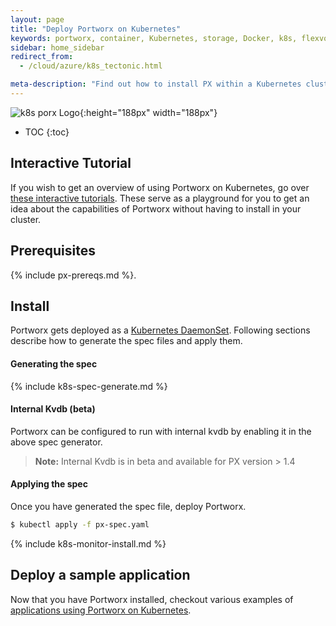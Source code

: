 ```yaml
---
layout: page
title: "Deploy Portworx on Kubernetes"
keywords: portworx, container, Kubernetes, storage, Docker, k8s, flexvol, pv, persistent disk
sidebar: home_sidebar
redirect_from:
  - /cloud/azure/k8s_tectonic.html

meta-description: "Find out how to install PX within a Kubernetes cluster and have PX provide highly available volumes to any application deployed via Kubernetes."
---
```


![k8s porx Logo](/images/k8s-porx.png){:height="188px" width="188px"}

* TOC
{:toc}

## Interactive Tutorial

If you wish to get an overview of using Portworx on Kubernetes, go over [these interactive tutorials](/scheduler/kubernetes/px-k8s-interactive.html). These serve as a playground for you to get an idea about the capabilities of Portworx without having to install in your cluster.

## Prerequisites

{% include px-prereqs.md %}.

## Install

Portworx gets deployed as a [Kubernetes DaemonSet](https://kubernetes.io/docs/concepts/workloads/controllers/daemonset/). Following sections describe how to generate the spec files and apply them.

#### Generating the spec

{% include k8s-spec-generate.md %}

#### Internal Kvdb (beta)

Portworx can be configured to run with internal kvdb by enabling it in the above spec generator.

>**Note:** Internal Kvdb is in beta and available for PX version > 1.4

#### Applying the spec

Once you have generated the spec file, deploy Portworx.

```bash
$ kubectl apply -f px-spec.yaml
```

{% include k8s-monitor-install.md %}

## Deploy a sample application

Now that you have Portworx installed, checkout various examples of [applications using Portworx on Kubernetes](/scheduler/kubernetes/k8s-px-app-samples.html).